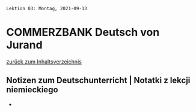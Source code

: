 `Lektion 03: Montag, 2021-09-13`

# COMMERZBANK Deutsch von Jurand

[zurück zum Inhaltsverzeichnis](README.md)

## Notizen zum Deutschunterricht | Notatki z lekcji niemieckiego

-
